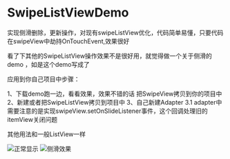 # SwipeListViewDemo
实现侧滑删除，更新操作，对现有swipeListView优化，代码简单易懂，只要代码在swipeView中劫持OnTouchEvent,效果很好

看了下其他的SwipeListView操作效果不是很好用，就觉得做一个关于侧滑的demo ，如是这个demo写成了

应用到你自己项目中步骤：

1、下载demo跑一边，看看效果，效果不错的话 把SwipeView拷贝到你的项目中
2、新建或者把SwipeListView拷贝到项目中
3、自己新建Adapter
3.1 adapter中需要注意的是实现swipeView.setOnSlideListener事件，这个回调处理旧的itemView关闭问题

其他用法和一般ListView一样 

![正常显示](https://github.com/honjane/SwipeListViewDemo/blob/master/nomal.png)
![侧滑效果](https://github.com/honjane/SwipeListViewDemo/blob/master/slide.png)
